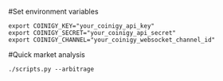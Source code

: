 #Set environment variables
```
export COINIGY_KEY="your_coinigy_api_key"
export COINIGY_SECRET="your_coinigy_api_secret"
export COINIGY_CHANNEL="your_coinigy_websocket_channel_id"
```
#Quick market analysis
```
./scripts.py --arbitrage
```

